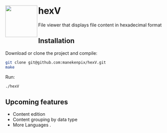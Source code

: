 # hexV <img align="left" width="100" height="100" src=https://github.com/manekenpix/hexV/blob/master/hv.png>

File viewer that displays file content in hexadecimal format


## Installation

Download or clone the project and compile:

```sh
git clone git@github.com:manekenpix/hexV.git
make
```
Run:
```sh
./hexV
```

## Upcoming features

 - Content edition
 - Content grouping by data type
 - More Languages
.
